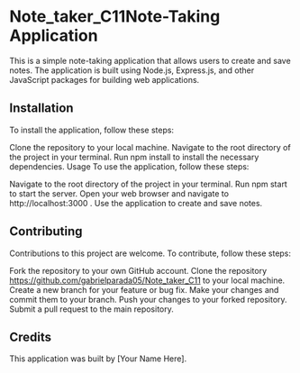 # Note_taker_C11Note-Taking Application
This is a simple note-taking application that allows users to create and save notes. The application is built using Node.js, Express.js, and other JavaScript packages for building web applications.

## Installation
To install the application, follow these steps:

Clone the repository to your local machine.
Navigate to the root directory of the project in your terminal.
Run 
npm install
 to install the necessary dependencies.
Usage
To use the application, follow these steps:

Navigate to the root directory of the project in your terminal.
Run 
npm start
 to start the server.
Open your web browser and navigate to 
http://localhost:3000
.
Use the application to create and save notes.

## Contributing
Contributions to this project are welcome. To contribute, follow these steps:

Fork the repository to your own GitHub account.
Clone the repository https://github.com/gabrielparada05/Note_taker_C11 to your local machine.
Create a new branch for your feature or bug fix.
Make your changes and commit them to your branch.
Push your changes to your forked repository.
Submit a pull request to the main repository.

## Credits
This application was built by [Your Name Here].